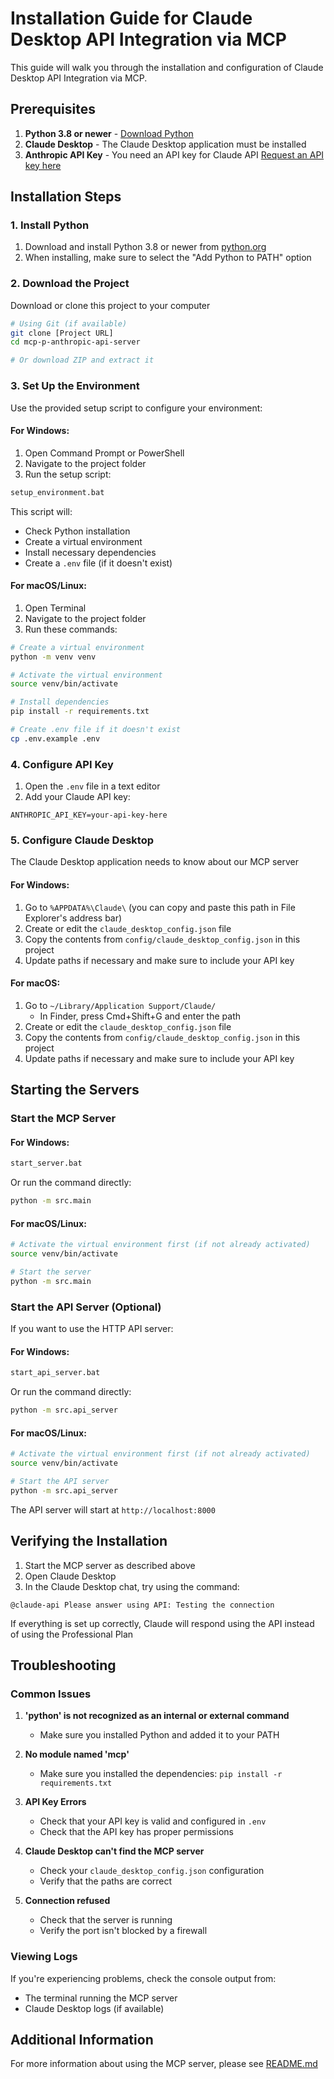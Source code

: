 # Installation Guide for Claude Desktop API Integration via MCP

This guide will walk you through the installation and configuration of Claude Desktop API Integration via MCP.

## Prerequisites

1. **Python 3.8 or newer** - [Download Python](https://www.python.org/downloads/)
2. **Claude Desktop** - The Claude Desktop application must be installed
3. **Anthropic API Key** - You need an API key for Claude API [Request an API key here](https://console.anthropic.com/)

## Installation Steps

### 1. Install Python

1. Download and install Python 3.8 or newer from [python.org](https://www.python.org/downloads/)
2. When installing, make sure to select the "Add Python to PATH" option

### 2. Download the Project

Download or clone this project to your computer

```bash
# Using Git (if available)
git clone [Project URL]
cd mcp-p-anthropic-api-server

# Or download ZIP and extract it
```

### 3. Set Up the Environment

Use the provided setup script to configure your environment:

#### For Windows:

1. Open Command Prompt or PowerShell
2. Navigate to the project folder
3. Run the setup script:

```bash
setup_environment.bat
```

This script will:
- Check Python installation
- Create a virtual environment
- Install necessary dependencies
- Create a `.env` file (if it doesn't exist)

#### For macOS/Linux:

1. Open Terminal
2. Navigate to the project folder
3. Run these commands:

```bash
# Create a virtual environment
python -m venv venv

# Activate the virtual environment
source venv/bin/activate

# Install dependencies
pip install -r requirements.txt

# Create .env file if it doesn't exist
cp .env.example .env
```

### 4. Configure API Key

1. Open the `.env` file in a text editor
2. Add your Claude API key:

```
ANTHROPIC_API_KEY=your-api-key-here
```

### 5. Configure Claude Desktop

The Claude Desktop application needs to know about our MCP server

#### For Windows:

1. Go to `%APPDATA%\Claude\` (you can copy and paste this path in File Explorer's address bar)
2. Create or edit the `claude_desktop_config.json` file
3. Copy the contents from `config/claude_desktop_config.json` in this project
4. Update paths if necessary and make sure to include your API key

#### For macOS:

1. Go to `~/Library/Application Support/Claude/` 
   - In Finder, press Cmd+Shift+G and enter the path
2. Create or edit the `claude_desktop_config.json` file
3. Copy the contents from `config/claude_desktop_config.json` in this project
4. Update paths if necessary and make sure to include your API key

## Starting the Servers

### Start the MCP Server

#### For Windows:

```bash
start_server.bat
```

Or run the command directly:

```bash
python -m src.main
```

#### For macOS/Linux:

```bash
# Activate the virtual environment first (if not already activated)
source venv/bin/activate

# Start the server
python -m src.main
```

### Start the API Server (Optional)

If you want to use the HTTP API server:

#### For Windows:

```bash
start_api_server.bat
```

Or run the command directly:

```bash
python -m src.api_server
```

#### For macOS/Linux:

```bash
# Activate the virtual environment first (if not already activated)
source venv/bin/activate

# Start the API server
python -m src.api_server
```

The API server will start at `http://localhost:8000`

## Verifying the Installation

1. Start the MCP server as described above
2. Open Claude Desktop
3. In the Claude Desktop chat, try using the command:

```
@claude-api Please answer using API: Testing the connection
```

If everything is set up correctly, Claude will respond using the API instead of using the Professional Plan

## Troubleshooting

### Common Issues

1. **'python' is not recognized as an internal or external command**
   - Make sure you installed Python and added it to your PATH

2. **No module named 'mcp'**
   - Make sure you installed the dependencies: `pip install -r requirements.txt`

3. **API Key Errors**
   - Check that your API key is valid and configured in `.env`
   - Check that the API key has proper permissions

4. **Claude Desktop can't find the MCP server**
   - Check your `claude_desktop_config.json` configuration
   - Verify that the paths are correct

5. **Connection refused**
   - Check that the server is running
   - Verify the port isn't blocked by a firewall

### Viewing Logs

If you're experiencing problems, check the console output from:
- The terminal running the MCP server
- Claude Desktop logs (if available)

## Additional Information

For more information about using the MCP server, please see [README.md](README.md)